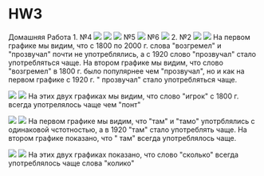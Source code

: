 # HW3
Домашняя Работа
1.
№4
![](photo.PNG)
![](photo2.PNG)
![](photo3.PNG)
№5
![](photo4.PNG)
№6
![](photo5.PNG)
2.
№2
![](photo6.PNG)
![](photo7.PNG)
На первом графике мы видим, что с 1800 по 2000 г. слова "возгремел" и "прозвучал" почти не употреблялись, а c 1920 слово "прозвучал" стало употребляться чаще. На втором графике мы видим, что слово "возгремел" в 1800 г. было популярнее чем "прозвучал", но и как на первом графике с 1920 г. " прозвучал" стало употребляться чаще.

![](photo8.PNG)
![](photo9.PNG)
На этих двух графиках мы видим, что слово "игрок" с 1800 г. всегда употрелялось чаще чем "понт"

![](photo10.PNG)
![](photo11.PNG)
На первом графике мы видим, что "там" и "тамо" употрблялись с одинаковой чстотностью, а в 1920 "там" стало употреблять чаще. На втором графике показано, что " там" всегда употреблялось чаще.

![](photo12.PNG)
![](photo13.PNG)
На этих двух графиках показано, что слово "сколько" всегда употреблялось чаще слова "колико"
